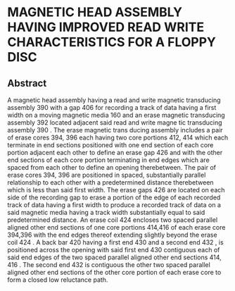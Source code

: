 # MAGNETIC HEAD ASSEMBLY HAVING IMPROVED READ WRITE CHARACTERISTICS FOR A FLOPPY DISC

## Abstract
A magnetic head assembly having a read and write magnetic transducing assembly 390 with a gap 406 for recording a track of data having a first width on a moving magnetic media 160 and an erase magnetic transducing assembly 392 located adjacent said read and write magne tic transducing assembly 390 . The erase magnetic trans ducing assembly includes a pair of erase cores 394, 396 each having two core portions 412, 414 which each terminate in end sections positioned with one end section of each core portion adjacent each other to define an erase gap 426 and with the other end sections of each core portion terminating in end edges which are spaced from each other to define an opening therebetween. The pair of erase cores 394, 396 are positioned in spaced, substantially parallel relationship to each other with a predetermined distance therebetween which is less than said first width. The erase gaps 426 are located on each side of the recording gap to erase a portion of the edge of each recorded track of data having a first width to produce a recorded track of data on a said magnetic media having a track width substantially equal to said predetermined distance. An erase coil 424 encloses two spaced parallel aligned other end sections of one core portions 414,416 of each erase core 394,396 with the end edges thereof extending slightly beyond the erase coil 424 . A back bar 420 having a first end 430 and a second end 432 , is positioned across the opening with said first end 430 contiguous each of said end edges of the two spaced parallel aligned other end sections 414, 416 . The second end 432 is contiguous the other two spaced parallel aligned other end sections of the other core portion of each erase core to form a closed low reluctance path.